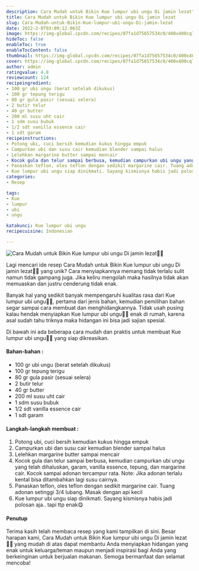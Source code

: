 ```yaml
---
description: Cara Mudah untuk Bikin Kue lumpur ubi ungu Di jamin lezat"
title: Cara Mudah untuk Bikin Kue lumpur ubi ungu Di jamin lezat
slug: Cara-Mudah-untuk-Bikin-Kue-lumpur-ubi-ungu-Di-jamin-lezat
date: 2022-2-8T03:09:12.063Z
image: https://img-global.cpcdn.com/recipes/07fa1d75657534c0/400x400cq70/photo.jpg
hideToc: false
enableToc: true
enableTocContent: false
thumbnail: https://img-global.cpcdn.com/recipes/07fa1d75657534c0/400x400cq70/photo.jpg
cover: https://img-global.cpcdn.com/recipes/07fa1d75657534c0/400x400cq70/photo.jpg
author: admin
ratingvalue: 4.8
reviewcount: 124
recipeingredient:
- 100 gr ubi ungu (berat setelah dikukus)
- 100 gr tepung terigu
- 80 gr gula pasir (sesuai selera)
- 2 butir telur
- 40 gr butter
- 200 ml susu uht cair
- 1 sdm susu bubuk
- 1/2 sdt vanilla essence cair
- 1 sdt garam
recipeinstructions:
- Potong ubi, cuci bersih kemudian kukus hingga empuk
- Campurkan ubi dan susu cair kemudian blender sampai halus
- Lelehkan margarine butter sampai mencair
- Kocok gula dan telur sampai berbusa, kemudian campurkan ubi ungu yang telah dihaluskan, garam, vanilla essence, tepung, dan margarine cair. Kocok sampai adonan tercampur rata. Note: Jika adonan terlalu kental bisa ditambahkan lagi susu cairnya.
- Panaskan teflon, oles teflon dengan sedikit margarine cair. Tuang adonan setinggi 3/4 lubang. Masak dengan api kecil
- Kue lumpur ubi ungu siap dinikmati. Sayang kismisnya habis jadi polosan aja.. tapi ttp enak😋
categories:
- Resep

tags:
- Kue
- lumpur
- ubi
- ungu

katakunci: Kue lumpur ubi ungu
recipecuisine: Indonesian

---
```


![Cara Mudah untuk Bikin Kue lumpur ubi ungu Di jamin lezat👩‍🍳](https://img-global.cpcdn.com/recipes/07fa1d75657534c0/400x400cq70/photo.jpg)

Lagi mencari ide resep Cara Mudah untuk Bikin Kue lumpur ubi ungu Di jamin lezat👩‍🍳 yang unik? Cara menyiapkannya memang tidak terlalu sulit namun tidak gampang juga. Jika keliru mengolah maka hasilnya tidak akan memuaskan dan justru cenderung tidak enak.

Banyak hal yang sedikit banyak mempengaruhi kualitas rasa dari Kue lumpur ubi ungu👩‍🍳, pertama dari jenis bahan, kemudian pemilihan bahan segar sampai cara membuat dan menghidangkannya. Tidak usah pusing kalau hendak menyiapkan Kue lumpur ubi ungu👩‍🍳 enak di rumah, karena asal sudah tahu triknya maka hidangan ini bisa jadi sajian spesial.

Di bawah ini ada beberapa cara mudah dan praktis untuk membuat Kue lumpur ubi ungu👩‍🍳 yang siap dikreasikan.

<!--inarticleads1-->

#### Bahan-bahan :

- 100 gr ubi ungu (berat setelah dikukus)
- 100 gr tepung terigu
- 80 gr gula pasir (sesuai selera)
- 2 butir telur
- 40 gr butter
- 200 ml susu uht cair
- 1 sdm susu bubuk
- 1/2 sdt vanilla essence cair
- 1 sdt garam

<!--inarticleads2-->

#### Langkah-langkah membuat :

1. Potong ubi, cuci bersih kemudian kukus hingga empuk
1. Campurkan ubi dan susu cair kemudian blender sampai halus
1. Lelehkan margarine butter sampai mencair
1. Kocok gula dan telur sampai berbusa, kemudian campurkan ubi ungu yang telah dihaluskan, garam, vanilla essence, tepung, dan margarine cair. Kocok sampai adonan tercampur rata. Note: Jika adonan terlalu kental bisa ditambahkan lagi susu cairnya.
1. Panaskan teflon, oles teflon dengan sedikit margarine cair. Tuang adonan setinggi 3/4 lubang. Masak dengan api kecil
1. Kue lumpur ubi ungu siap dinikmati. Sayang kismisnya habis jadi polosan aja.. tapi ttp enak😋

#### Penutup

Terima kasih telah membaca resep yang kami tampilkan di sini. Besar harapan kami, Cara Mudah untuk Bikin Kue lumpur ubi ungu Di jamin lezat👩‍🍳 yang mudah di atas dapat membantu Anda menyiapkan hidangan yang enak untuk keluarga/teman maupun menjadi inspirasi bagi Anda yang berkeinginan untuk berjualan makanan. Semoga bermanfaat dan selamat mencoba!